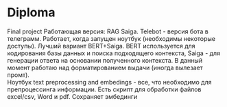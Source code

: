 # Diploma
Final project
Работающая версия: RAG Saiga. Telebot - версия бота в телеграмм. Работает, когда запущен ноутбук (необходимы некоторые доступы).
Лучший вариант BERT+Saiga. BERT используется для кодирования базы данных и поиска подходящего контекста, Saiga - для генерации ответа на основании полученного контекста. В данный момент работаю над форматированием выдачи (иногда вылезает промт).  
Ноутбук text preprocessing and embedings - все, что необходимо для препроцессинга информации. Есть скрипт для обработки файлов excel/csv, Word и pdf. Сохраняет эмбединги 
